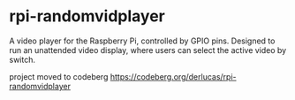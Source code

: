 # rpi-randomvidplayer

A video player for the Raspberry Pi, controlled by GPIO pins. Designed to
run an unattended video display, where users can select the active video
by switch.

project moved to codeberg https://codeberg.org/derlucas/rpi-randomvidplayer
